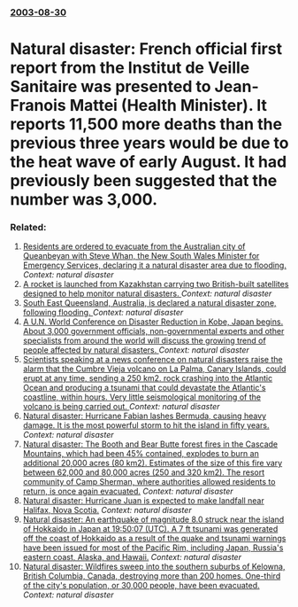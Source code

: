 ### [2003-08-30](/news/2003/08/30/index.md)

#  Natural disaster: French official first report from the Institut de Veille Sanitaire was presented to Jean-Franois Mattei (Health Minister). It reports 11,500 more deaths than the previous three years would be due to the heat wave of early August. It had previously been suggested that the number was 3,000.




### Related:

1. [Residents are ordered to evacuate from the Australian city of Queanbeyan with Steve Whan, the New South Wales Minister for Emergency Services, declaring it a natural disaster area due to flooding. ](/news/2010/12/9/residents-are-ordered-to-evacuate-from-the-australian-city-of-queanbeyan-with-steve-whan-the-new-south-wales-minister-for-emergency-service.md) _Context: natural disaster_
2. [ A rocket is launched from Kazakhstan carrying two British-built satellites designed to help monitor natural disasters. ](/news/2009/07/29/a-rocket-is-launched-from-kazakhstan-carrying-two-british-built-satellites-designed-to-help-monitor-natural-disasters.md) _Context: natural disaster_
3. [ South East Queensland, Australia, is declared a natural disaster zone, following flooding. ](/news/2009/05/20/south-east-queensland-australia-is-declared-a-natural-disaster-zone-following-flooding.md) _Context: natural disaster_
4. [ A U.N. World Conference on Disaster Reduction in Kobe, Japan begins. About 3,000 government officials, non-governmental experts and other specialists from around the world will discuss the growing trend of people affected by natural disasters. ](/news/2005/01/18/a-u-n-world-conference-on-disaster-reduction-in-kobe-japan-begins-about-3-000-government-officials-non-governmental-experts-and-other-s.md) _Context: natural disaster_
5. [ Scientists speaking at a news conference on natural disasters raise the alarm that the Cumbre Vieja volcano on La Palma, Canary Islands, could erupt at any time, sending a 250&nbsp;km2. rock crashing into the Atlantic Ocean and producing a tsunami that could devastate the Atlantic's coastline, within hours. Very little seismological monitoring of the volcano is being carried out. ](/news/2004/08/9/scientists-speaking-at-a-news-conference-on-natural-disasters-raise-the-alarm-that-the-cumbre-vieja-volcano-on-la-palma-canary-islands-co.md) _Context: natural disaster_
6. [ Natural disaster: Hurricane Fabian lashes Bermuda, causing heavy damage. It is the most powerful storm to hit the island in fifty years.](/news/2003/09/6/natural-disaster-hurricane-fabian-lashes-bermuda-causing-heavy-damage-it-is-the-most-powerful-storm-to-hit-the-island-in-fifty-years.md) _Context: natural disaster_
7. [ Natural disaster: The Booth and Bear Butte forest fires in the Cascade Mountains, which had been 45% contained, explodes to burn an additional 20,000 acres (80&nbsp;km2). Estimates of the size of this fire vary between 62,000 and 80,000 acres (250 and 320&nbsp;km2). The resort community of Camp Sherman, where authorities allowed residents to return, is once again evacuated.](/news/2003/09/4/natural-disaster-the-booth-and-bear-butte-forest-fires-in-the-cascade-mountains-which-had-been-45-contained-explodes-to-burn-an-additio.md) _Context: natural disaster_
8. [ Natural disaster: Hurricane Juan is expected to make landfall near Halifax, Nova Scotia.](/news/2003/09/28/natural-disaster-hurricane-juan-is-expected-to-make-landfall-near-halifax-nova-scotia.md) _Context: natural disaster_
9. [ Natural disaster: An earthquake of magnitude 8.0 struck near the island of Hokkaido in Japan at 19:50:07 (UTC). A 7 ft tsunami was generated off the coast of Hokkaido as a result of the quake and tsunami warnings have been issued for most of the Pacific Rim, including Japan, Russia's eastern coast, Alaska, and Hawaii.](/news/2003/09/25/natural-disaster-an-earthquake-of-magnitude-8-0-struck-near-the-island-of-hokkaido-in-japan-at-19-50-07-utc-a-7-ft-tsunami-was-generate.md) _Context: natural disaster_
10. [ Natural disaster: Wildfires sweep into the southern suburbs of Kelowna, British Columbia, Canada, destroying more than 200 homes. One-third of the city's population, or 30,000 people, have been evacuated.](/news/2003/08/23/natural-disaster-wildfires-sweep-into-the-southern-suburbs-of-kelowna-british-columbia-canada-destroying-more-than-200-homes-one-third.md) _Context: natural disaster_

